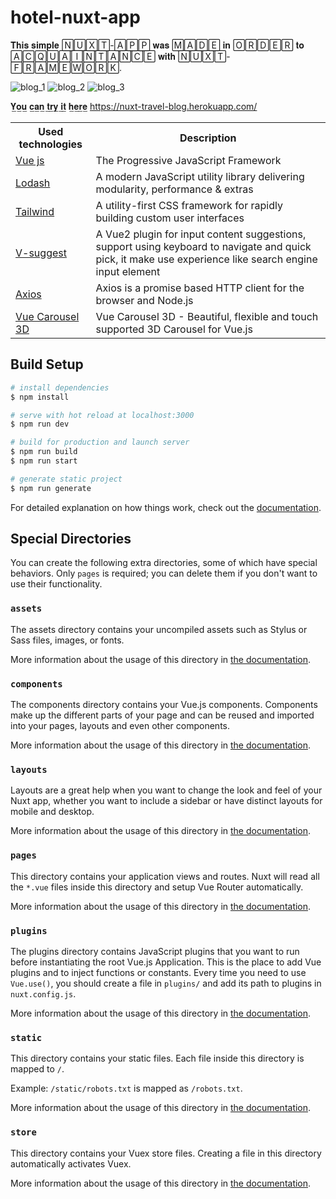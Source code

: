 # hotel-nuxt-app
𝐓𝐡𝐢𝐬 𝐬𝐢𝐦𝐩𝐥𝐞 🄽🅄🅇🅃-🄰🄿🄿 𝐰𝐚𝐬 🄼🄰🄳🄴 𝐢𝐧 🄾🅁🄳🄴🅁 𝐭𝐨 🄰🄲🅀🅄🄰🄸🄽🅃🄰🄽🄲🄴 𝐰𝐢𝐭𝐡 🄽🅄🅇🅃-🄵🅁🄰🄼🄴🅆🄾🅁🄺.

![blog_1](https://user-images.githubusercontent.com/56195913/141749010-23ff11c8-42d6-432d-ad55-1cbe1d59f7dc.png)
![blog_2](https://user-images.githubusercontent.com/56195913/141749027-d3a6a506-00a3-4970-be32-ad7b4593ce48.png)
![blog_3](https://user-images.githubusercontent.com/56195913/141749033-69780b48-1d20-4e84-a1dc-3831039ac0ee.png)

𝐘̲𝐨̲𝐮̲ 𝐜̲𝐚̲𝐧̲ 𝐭̲𝐫̲𝐲̲ 𝐢̲𝐭̲ 𝐡̲𝐞̲𝐫̲𝐞̲    https://nuxt-travel-blog.herokuapp.com/

<table>
  <tr>
    <th>Used technologies</th>
    <th class="test">Description</th>
  </tr>
 
  <tr>
    <td><a href="https://ru.vuejs.org">Vue js</a></td>
    <td>The Progressive
JavaScript Framework</td>
  </tr>
 
  
   <tr>
    <td><a href="https://lodash.com/">Lodash</a></td>
    <td>A modern JavaScript utility library delivering modularity, performance & extras</td>
  </tr>
  
  <tr>
    <td><a href="https://tailwindcss.com">Tailwind</a></td>
    <td>A utility-first CSS framework for rapidly building custom user interfaces</td>
  </tr>
  
  <tr>
    <td><a href="https://www.npmjs.com/package/v-suggest">V-suggest</a></td>
    <td>A Vue2 plugin for input content suggestions, support using keyboard to navigate and quick pick,
it make use experience like search engine input element</td>
  </tr>
  
  <tr>
    <td><a href="https://github.com/axios/axios">Axios</a></td>
    <td>Axios is a promise based HTTP client for the browser and Node.js</td>
  </tr>
  
  <tr>
    <td><a href="https://wlada.github.io/vue-carousel-3d/">Vue Carousel 3D</a></td>
    <td>Vue Carousel 3D - Beautiful, flexible and touch supported 3D Carousel for Vue.js</td>
  </tr>
</table>

## Build Setup

```bash
# install dependencies
$ npm install

# serve with hot reload at localhost:3000
$ npm run dev

# build for production and launch server
$ npm run build
$ npm run start

# generate static project
$ npm run generate
```

For detailed explanation on how things work, check out the [documentation](https://nuxtjs.org).

## Special Directories

You can create the following extra directories, some of which have special behaviors. Only `pages` is required; you can delete them if you don't want to use their functionality.

### `assets`

The assets directory contains your uncompiled assets such as Stylus or Sass files, images, or fonts.

More information about the usage of this directory in [the documentation](https://nuxtjs.org/docs/2.x/directory-structure/assets).

### `components`

The components directory contains your Vue.js components. Components make up the different parts of your page and can be reused and imported into your pages, layouts and even other components.

More information about the usage of this directory in [the documentation](https://nuxtjs.org/docs/2.x/directory-structure/components).

### `layouts`

Layouts are a great help when you want to change the look and feel of your Nuxt app, whether you want to include a sidebar or have distinct layouts for mobile and desktop.

More information about the usage of this directory in [the documentation](https://nuxtjs.org/docs/2.x/directory-structure/layouts).


### `pages`

This directory contains your application views and routes. Nuxt will read all the `*.vue` files inside this directory and setup Vue Router automatically.

More information about the usage of this directory in [the documentation](https://nuxtjs.org/docs/2.x/get-started/routing).

### `plugins`

The plugins directory contains JavaScript plugins that you want to run before instantiating the root Vue.js Application. This is the place to add Vue plugins and to inject functions or constants. Every time you need to use `Vue.use()`, you should create a file in `plugins/` and add its path to plugins in `nuxt.config.js`.

More information about the usage of this directory in [the documentation](https://nuxtjs.org/docs/2.x/directory-structure/plugins).

### `static`

This directory contains your static files. Each file inside this directory is mapped to `/`.

Example: `/static/robots.txt` is mapped as `/robots.txt`.

More information about the usage of this directory in [the documentation](https://nuxtjs.org/docs/2.x/directory-structure/static).

### `store`

This directory contains your Vuex store files. Creating a file in this directory automatically activates Vuex.

More information about the usage of this directory in [the documentation](https://nuxtjs.org/docs/2.x/directory-structure/store).
